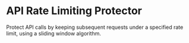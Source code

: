 # API Rate Limiting Protector

Protect API calls by keeping subsequent requests under a specified rate limit, using a sliding window algorithm.
